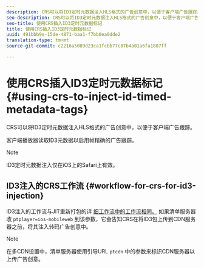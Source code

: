 ```yaml
---
description: CRS可以将ID3定时元数据注入HLS格式的广告创意中，以便于客户端广告跟踪。
seo-description: CRS可以将ID3定时元数据注入HLS格式的广告创意中，以便于客户端广告跟踪。
seo-title: 使用CRS插入ID3定时元数据标记
title: 使用CRS插入ID3定时元数据标记
uuid: 491bbb9e-15de-4871-baa1-f7bb0ea0dde2
translation-type: tm+mt
source-git-commit: c2216a5089d23ca1fcbb77c87b4a01a6fa1807ff

---
```



# 使用CRS插入ID3定时元数据标记 {#using-crs-to-inject-id-timed-metadata-tags}

CRS可以将ID3定时元数据注入HLS格式的广告创意中，以便于客户端广告跟踪。

客户端播放器读取ID3元数据以启用帧精确的广告跟踪。

>[!NOTE]
>
>ID3定时元数据注入仅在iOS上的Safari上有效。

## ID3注入的CRS工作流 {#workflow-for-crs-for-id3-injection}

ID3注入的工作流与JIT重新打包的详 [细工作流中的工作流相同。](../creative-repackaging-service/jit-repackage.md) 如果清单服务器收 `ptplayer=ios-mobileweb` 到该参数，它会告知CRS在将ID3包上传到CDN服务器之前，将其注入转码广告创意中。

>[!NOTE]
>
>在多CDN设置中，清单服务器使用引导URL `ptcdn` 中的参数来标识CDN服务器以上传广告创意。